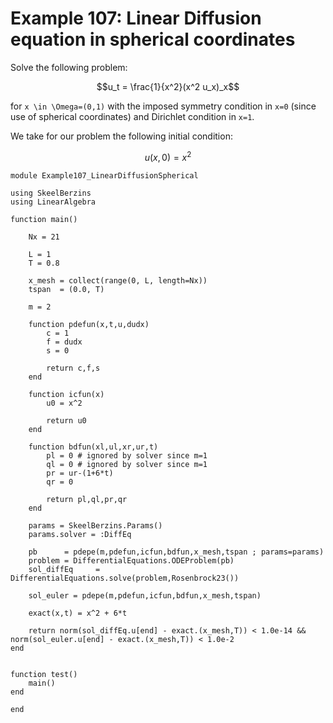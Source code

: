 # Example 107: Linear Diffusion equation in spherical coordinates

Solve the following problem:
```math
u_t = \frac{1}{x^2}(x^2 u_x)_x
```
for ``x \in \Omega=(0,1)`` with the imposed symmetry condition in ``x=0`` (since use of spherical coordinates)
and Dirichlet condition in ``x=1``.

We take for our problem the following initial condition:
```math
u(x,0) = x^2
```

```
module Example107_LinearDiffusionSpherical

using SkeelBerzins
using LinearAlgebra

function main()

    Nx = 21
    
    L = 1
    T = 0.8
    
    x_mesh = collect(range(0, L, length=Nx))
    tspan  = (0.0, T)
    
    m = 2

    function pdefun(x,t,u,dudx)
        c = 1
        f = dudx
        s = 0
        
        return c,f,s
    end

    function icfun(x)
        u0 = x^2
        
        return u0
    end

    function bdfun(xl,ul,xr,ur,t)
        pl = 0 # ignored by solver since m=1
        ql = 0 # ignored by solver since m=1
        pr = ur-(1+6*t)
        qr = 0
    
        return pl,ql,pr,qr
    end

    params = SkeelBerzins.Params()
	params.solver = :DiffEq

    pb      = pdepe(m,pdefun,icfun,bdfun,x_mesh,tspan ; params=params)
	problem = DifferentialEquations.ODEProblem(pb)
	sol_diffEq     = DifferentialEquations.solve(problem,Rosenbrock23())

    sol_euler = pdepe(m,pdefun,icfun,bdfun,x_mesh,tspan)

    exact(x,t) = x^2 + 6*t

    return norm(sol_diffEq.u[end] - exact.(x_mesh,T)) < 1.0e-14 && norm(sol_euler.u[end] - exact.(x_mesh,T)) < 1.0e-2
end


function test()
	main()
end

end
```
